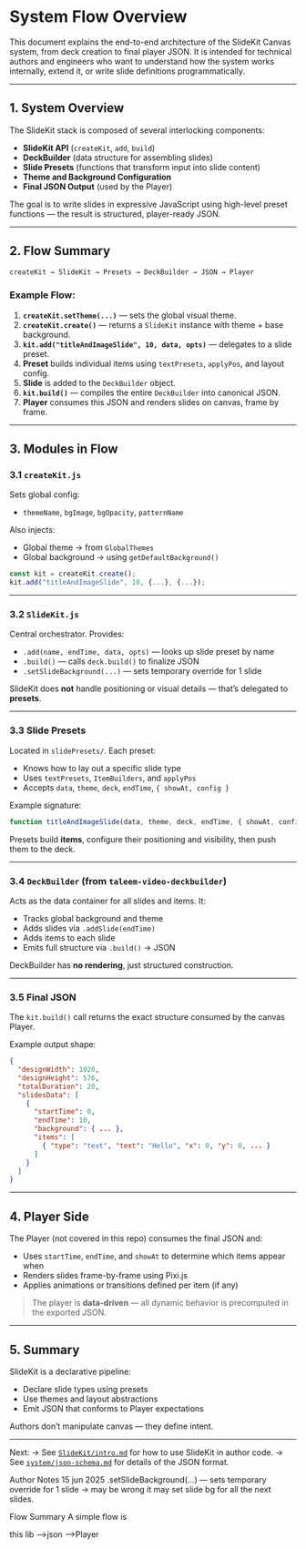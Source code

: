 
# System Flow Overview

This document explains the end-to-end architecture of the SlideKit Canvas system, from deck creation to final player JSON. It is intended for technical authors and engineers who want to understand how the system works internally, extend it, or write slide definitions programmatically.

---

## 1. System Overview

The SlideKit stack is composed of several interlocking components:

- **SlideKit API** (`createKit`, `add`, `build`)  
- **DeckBuilder** (data structure for assembling slides)  
- **Slide Presets** (functions that transform input into slide content)  
- **Theme and Background Configuration**  
- **Final JSON Output** (used by the Player)

The goal is to write slides in expressive JavaScript using high-level preset functions — the result is structured, player-ready JSON.

---

## 2. Flow Summary

```txt
createKit → SlideKit → Presets → DeckBuilder → JSON → Player
````

### Example Flow:

1. **`createKit.setTheme(...)`** — sets the global visual theme.
2. **`createKit.create()`** — returns a `SlideKit` instance with theme + base background.
3. **`kit.add("titleAndImageSlide", 10, data, opts)`** — delegates to a slide preset.
4. **Preset** builds individual items using `textPresets`, `applyPos`, and layout config.
5. **Slide** is added to the `DeckBuilder` object.
6. **`kit.build()`** — compiles the entire `DeckBuilder` into canonical JSON.
7. **Player** consumes this JSON and renders slides on canvas, frame by frame.

---

## 3. Modules in Flow

### 3.1 `createKit.js`

Sets global config:

* `themeName`, `bgImage`, `bgOpacity`, `patternName`

Also injects:

* Global theme → from `GlobalThemes`
* Global background → using `getDefaultBackground()`

```js
const kit = createKit.create();
kit.add("titleAndImageSlide", 10, {...}, {...});
```

---

### 3.2 `SlideKit.js`

Central orchestrator. Provides:

* `.add(name, endTime, data, opts)` — looks up slide preset by name
* `.build()` — calls `deck.build()` to finalize JSON
* `.setSlideBackground(...)` — sets temporary override for 1 slide

SlideKit does **not** handle positioning or visual details — that’s delegated to **presets**.

---

### 3.3 Slide Presets

Located in `slidePresets/`. Each preset:

* Knows how to lay out a specific slide type
* Uses `textPresets`, `ItemBuilders`, and `applyPos`
* Accepts `data`, `theme`, `deck`, `endTime`, `{ showAt, config }`

Example signature:

```js
function titleAndImageSlide(data, theme, deck, endTime, { showAt, config });
```

Presets build **items**, configure their positioning and visibility, then push them to the deck.

---

### 3.4 `DeckBuilder` (from `taleem-video-deckbuilder`)

Acts as the data container for all slides and items. It:

* Tracks global background and theme
* Adds slides via `.addSlide(endTime)`
* Adds items to each slide
* Emits full structure via `.build()` → JSON

DeckBuilder has **no rendering**, just structured construction.

---

### 3.5 Final JSON

The `kit.build()` call returns the exact structure consumed by the canvas Player.

Example output shape:

```json
{
  "designWidth": 1020,
  "designHeight": 576,
  "totalDuration": 20,
  "slidesData": [
    {
      "startTime": 0,
      "endTime": 10,
      "background": { ... },
      "items": [
        { "type": "text", "text": "Hello", "x": 0, "y": 0, ... }
      ]
    }
  ]
}
```

---

## 4. Player Side

The Player (not covered in this repo) consumes the final JSON and:

* Uses `startTime`, `endTime`, and `showAt` to determine which items appear when
* Renders slides frame-by-frame using Pixi.js
* Applies animations or transitions defined per item (if any)

> The player is **data-driven** — all dynamic behavior is precomputed in the exported JSON.

---

## 5. Summary

SlideKit is a declarative pipeline:

* Declare slide types using presets
* Use themes and layout abstractions
* Emit JSON that conforms to Player expectations

Authors don’t manipulate canvas — they define intent.

---

Next:
→ See [`SlideKit/intro.md`](../SlideKit/intro.md) for how to use SlideKit in author code.
→ See [`system/json-schema.md`](./json-schema.md) for details of the JSON format.


Author Notes 15 jun 2025
.setSlideBackground(...) — sets temporary override for 1 slide  -> may be wrong it may set slide bg for all the next slides.

Flow Summary
A simple flow is 

  this lib -->json -->Player
  